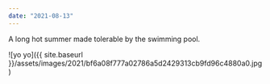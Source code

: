 ```yaml
---
date: "2021-08-13"
---
```


A long hot summer made tolerable by the swimming pool.

![yo yo]({{ site.baseurl }}/assets/images/2021/bf6a08f777a02786a5d2429313cb9fd96c4880a0.jpg)
